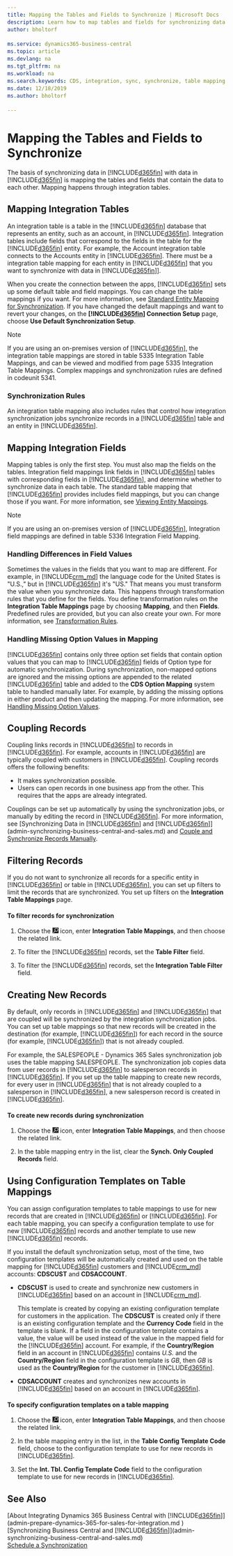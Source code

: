 ```yaml
---
title: Mapping the Tables and Fields to Synchronize | Microsoft Docs
description: Learn how to map tables and fields for synchronizing data between Business Central and Common Data Service.
author: bholtorf

ms.service: dynamics365-business-central
ms.topic: article
ms.devlang: na
ms.tgt_pltfrm: na
ms.workload: na
ms.search.keywords: CDS, integration, sync, synchronize, table mapping
ms.date: 12/18/2019
ms.author: bholtorf

---
```

# Mapping the Tables and Fields to Synchronize
The basis of synchronizing data in [!INCLUDE[d365fin](includes/d365fin_md.md)] with data in [!INCLUDE[d365fin](includes/cds_long_md.md)] is mapping the tables and fields that contain the data to each other. Mapping happens through integration tables. 

## Mapping Integration Tables
An integration table is a table in the [!INCLUDE[d365fin](includes/d365fin_md.md)] database that represents an entity, such as an account, in [!INCLUDE[d365fin](includes/cds_long_md.md)]. Integration tables include fields that correspond to the fields in the table for the [!INCLUDE[d365fin](includes/cds_long_md.md)] entity. For example, the Account integration table connects to the Accounts entity in [!INCLUDE[d365fin](includes/cds_long_md.md)]. There must be a integration table mapping for each entity in [!INCLUDE[d365fin](includes/cds_long_md.md)] that you want to synchronize with data in [!INCLUDE[d365fin](includes/d365fin_md.md)]].

When you create the connection between the apps, [!INCLUDE[d365fin](includes/d365fin_md.md)] sets up some default table and field mappings. You can change the table mappings if you want. For more information, see [Standard Entity Mapping for Synchronization](admin-synchronizing-business-central-and-sales.md#standard-sales-entity-mapping-for-synchronization). If you have changed the default mappings and want to revert your changes, on the **[!INCLUDE[d365fin](includes/cds_long_md.md)] Connection Setup** page, choose **Use Default Synchronization Setup**.

> [!Note]
> If you are using an on-premises version of [!INCLUDE[d365fin](includes/d365fin_md.md)], the integration table mappings are stored in table 5335 Integration Table Mappings, and can be viewed and modified from page 5335 Integration Table Mappings. Complex mappings and synchronization rules are defined in codeunit 5341. 

### Synchronization Rules
An integration table mapping also includes rules that control how integration synchronization jobs synchronize records in a [!INCLUDE[d365fin](includes/d365fin_md.md)] table and an entity in [!INCLUDE[d365fin](includes/cds_long_md.md)]. <!--For examples of rules for an integration with Sales, see [Synchronization Rules](admin-synchronizing-business-central-and-sales.md#synchronization-rules). need to verify link -->

## Mapping Integration Fields
Mapping tables is only the first step. You must also map the fields on the tables. Integration field mappings link fields in [!INCLUDE[d365fin](includes/d365fin_md.md)] tables with corresponding fields in [!INCLUDE[d365fin](includes/cds_long_md.md)], and determine whether to synchronize data in each table. The standard table mapping that [!INCLUDE[d365fin](includes/d365fin_md.md)] provides includes field mappings, but you can change those if you want. For more information, see [Viewing Entity Mappings](admin-synchronizing-business-central-and-sales.md#tip-for-admins-viewing-entity-mappings).

> [!Note]
> If you are using an on-premises version of [!INCLUDE[d365fin](includes/d365fin_md.md)], Integration field mappings are defined in table 5336 Integration Field Mapping.

### Handling Differences in Field Values
Sometimes the values in the fields that you want to map are different. For example, in [!INCLUDE[crm_md](includes/crm_md.md)] the language code for the United States is "U.S.,"
but in [!INCLUDE[d365fin](includes/d365fin_md.md)] it's "US." That means you must transform the value when you synchronize data. This happens through transformation rules that you define for the fields. You define transformation rules on the **Integration Table Mappings** page by choosing **Mapping**, and then **Fields**. Predefined rules are provided, but you can also create your own. For more information, see [Transformation Rules](across-how-to-set-up-data-exchange-definitions#transformation-rules).

### Handling Missing Option Values in Mapping
[!INCLUDE[d365fin](includes/cds_long_md.md)] contains only three option set fields that contain option values that you can map to [!INCLUDE[d365fin](includes/d365fin_md.md)] fields of Option type for automatic synchronization. During synchronization, non-mapped options are ignored and the missing options are appended to the related [!INCLUDE[d365fin](includes/d365fin_md.md)] table and added to the **CDS Option Mapping** system table to handled manually later. For example, by adding the missing options in either product and then updating the mapping. For more information, see [Handling Missing Option Values](admin-cds-missing-option-values.md).

## Coupling Records
Coupling links records in [!INCLUDE[d365fin](includes/cds_long_md.md)] to records in [!INCLUDE[d365fin](includes/d365fin_md.md)]. For example, accounts in [!INCLUDE[d365fin](includes/cds_long_md.md)] are typically coupled with customers in [!INCLUDE[d365fin](includes/d365fin_md.md)]. Coupling records offers the following benefits:

* It makes synchronization possible.
* Users can open records in one business app from the other. This requires that the apps are already integrated.

Couplings can be set up automatically by using the synchronization jobs, or manually by editing the record in [!INCLUDE[d365fin](includes/d365fin_md.md)]. For more information, see [Synchronizing Data in [!INCLUDE[d365fin](includes/d365fin_md.md)] and [!INCLUDE[d365fin](includes/cds_long_md.md)]](admin-synchronizing-business-central-and-sales.md) and [Couple and Synchronize Records Manually](admin-manual-synchronization-of-table-mappings.md#synchronize-individual-table-mappings).

## Filtering Records  
If you do not want to synchronize all records for a specific entity in [!INCLUDE[d365fin](includes/cds_long_md.md)] or table in [!INCLUDE[d365fin](includes/d365fin_md.md)], you can set up filters to limit the records that are synchronized. You set up filters on the **Integration Table Mappings** page.  

#### To filter records for synchronization  
1. Choose the ![Lightbulb that opens the Tell Me feature](media/ui-search/search_small.png "Tell me what you want to do") icon, enter **Integration Table Mappings**, and then choose the related link.

2.  To filter the [!INCLUDE[d365fin](includes/d365fin_md.md)] records, set the **Table Filter** field.  

3.  To filter the [!INCLUDE[d365fin](includes/cds_long_md.md)] records, set the **Integration Table Filter** field.  

## Creating New Records  
By default, only records in [!INCLUDE[d365fin](includes/d365fin_md.md)] and [!INCLUDE[d365fin](includes/cds_long_md.md)] that are coupled will be synchronized by the integration synchronization jobs. You can set up table mappings so that new records will be created in the destination (for example, [!INCLUDE[d365fin](includes/d365fin_md.md)]) for each record in the source (for example, [!INCLUDE[d365fin](includes/cds_long_md.md)]) that is not already coupled.  

For example, the SALESPEOPLE - Dynamics 365 Sales synchronization job uses the table mapping SALESPEOPLE. The synchronization job copies data from user records in [!INCLUDE[d365fin](includes/cds_long_md.md)] to salesperson records in [!INCLUDE[d365fin](includes/d365fin_md.md)]. If you set up the table mapping to create new records, for every user in [!INCLUDE[d365fin](includes/cds_long_md.md)] that is not already coupled to a salesperson in [!INCLUDE[d365fin](includes/d365fin_md.md)], a new salesperson record is created in [!INCLUDE[d365fin](includes/d365fin_md.md)].  

#### To create new records during synchronization  
1. Choose the ![Lightbulb that opens the Tell Me feature](media/ui-search/search_small.png "Tell me what you want to do") icon, enter **Integration Table Mappings**, and then choose the related link.

2.  In the table mapping entry in the list, clear the **Synch. Only Coupled Records** field.  

## Using Configuration Templates on Table Mappings
You can assign configuration templates to table mappings to use for new records that are created in [!INCLUDE[d365fin](includes/d365fin_md.md)] or [!INCLUDE[d365fin](includes/cds_long_md.md)]. For each table mapping, you can specify a configuration template to use for new [!INCLUDE[d365fin](includes/d365fin_md.md)] records and another template to use new [!INCLUDE[d365fin](includes/cds_long_md.md)] records.  

If you install the default synchronization setup, most of the time, two configuration templates will be automatically created and used on the table mapping for [!INCLUDE[d365fin](includes/d365fin_md.md)] customers and [!INCLUDE[crm_md](includes/crm_md.md)] accounts: **CDSCUST** and **CDSACCOUNT**.  

-   **CDSCUST** is used to create and synchronize new customers in [!INCLUDE[d365fin](includes/d365fin_md.md)] based on an account in [!INCLUDE[crm_md](includes/crm_md.md)].  

     This template is created by copying an existing configuration template for customers in the application. The **CDSCUST** is created only if there is an existing configuration template and the **Currency Code** field in the template is blank. If a field in the configuration template contains a value, the value will be used instead of the value in the mapped field for the [!INCLUDE[d365fin](includes/cds_long_md.md)] account. For example, if the **Country/Region** field in an account in [!INCLUDE[d365fin](includes/cds_long_md.md)] contains *U.S.* and the **Country/Region** field in the configuration template is *GB*, then *GB* is used as the **Country/Region** for the customer in [!INCLUDE[d365fin](includes/d365fin_md.md)].  

-   **CDSACCOUNT** creates and synchronizes new accounts in [!INCLUDE[d365fin](includes/cds_long_md.md)] based on an account in [!INCLUDE[d365fin](includes/d365fin_md.md)].  

#### To specify configuration templates on a table mapping  
1. Choose the ![Lightbulb that opens the Tell Me feature](media/ui-search/search_small.png "Tell me what you want to do") icon, enter **Integration Table Mappings**, and then choose the related link.

2.  In the table mapping entry in the list, in the **Table Config Template Code** field, choose to the configuration template to use for new records in [!INCLUDE[d365fin](includes/d365fin_md.md)].  

3.  Set the **Int. Tbl. Config Template Code** field to the configuration template to use for new records in [!INCLUDE[d365fin](includes/cds_long_md.md)].

## See Also  
[About Integrating Dynamics 365 Business Central with [!INCLUDE[d365fin](includes/cds_long_md.md)]](admin-prepare-dynamics-365-for-sales-for-integration.md )   
[Synchronizing Business Central and [!INCLUDE[d365fin](includes/cds_long_md.md)]](admin-synchronizing-business-central-and-sales.md)   
[Schedule a Synchronization](admin-scheduled-synchronization-using-the-synchronization-job-queue-entries.md)  
